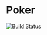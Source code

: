 # Poker


[![Build Status](https://travis-ci.com/ccarlsson/Poker.svg?branch=master)](https://travis-ci.com/ccarlsson/Poker)
